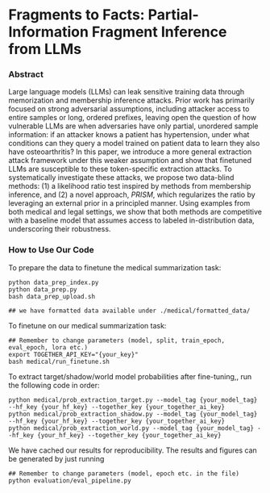 # Fragments to Facts: Partial-Information Fragment Inference from LLMs

### Abstract
Large language models (LLMs) can leak sensitive training data through memorization and membership inference attacks. Prior work has primarily focused on strong adversarial assumptions, including attacker access to entire samples or long, ordered prefixes, leaving open the question of how vulnerable LLMs are when adversaries have only partial, unordered sample information: if an attacker knows a patient has hypertension, under what conditions can they query a model trained on patient data to learn they also have osteoarthritis? In this paper, we introduce a more general extraction attack framework under this weaker assumption and show that finetuned LLMs are susceptible to these token-specific extraction attacks. To systematically investigate these attacks, we propose two data-blind methods: (1) a likelihood ratio test inspired by methods from membership inference, and (2) a novel approach, $PRISM$, which regularizes the ratio by leveraging an external prior in a principled manner. Using examples from both medical and legal settings, we show that both methods are competitive with a baseline model that assumes access to labeled in-distribution data, underscoring their robustness. 

### How to Use Our Code


To prepare the data to finetune the medical summarization task:
```
python data_prep_index.py
python data_prep.py
bash data_prep_upload.sh

## we have formatted data available under ./medical/formatted_data/
```

To finetune on our medical summarization task: 
```
## Remember to change parameters (model, split, train_epoch, eval_epoch, lora etc.)
export TOGETHER_API_KEY="{your_key}"
bash medical/run_finetune.sh
```

To extract target/shadow/world model probabilities after fine-tuning,, run the following code in order:
```
python medical/prob_extraction_target.py --model_tag {your_model_tag} --hf_key {your_hf_key} --together_key {your_together_ai_key}
python medical/prob_extraction_shadow.py --model_tag {your_model_tag} --hf_key {your_hf_key} --together_key {your_together_ai_key}
python medical/prob_extraction_world.py --model_tag {your_model_tag} --hf_key {your_hf_key} --together_key {your_together_ai_key}
```

We have cached our results for reproducibility. The results and figures can be generated by just running 
```
## Remember to change parameters (model, epoch etc. in the file)
python evaluation/eval_pipeline.py
```

